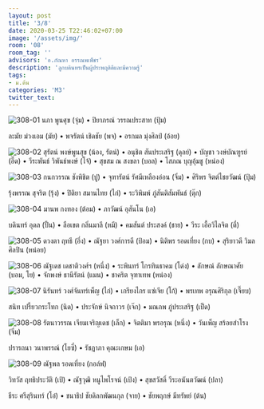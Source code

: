 ```yaml
---
layout: post
title: '3/8'
date: 2020-03-25 T22:46:02+07:00
image: '/assets/img/'
room: '08'
room_tag: ''
advisors: 'อ.กัณหา อรรณพเพ็ชร'
description: 'ลูกบดินทรเป็นผู้ประพฤติดีและมีความรู้'
tags:
- ม.ต้น
categories: 'M3'
twitter_text:
---
```

![308-01](https://res.cloudinary.com/dbruw74ms/image/upload/r_8,c_fit,w_760/v1585151070/308-01_ejfvvt.png)
นภา พูนศุข (จุ๋ม) • ปิยาภรณ์ วรรณประสาท (ปุ้ม)

ละมัย ม่วงเอม (มัย) • พจรัตน์ เชิดชัย (พจ) • อรกมล มุ่งศิลป์ (อ้อย)

![308-02](https://res.cloudinary.com/dbruw74ms/image/upload/r_8,c_fit,w_760/v1585151071/308-02_btvdxe.png)
สุรัตน์ พงษ์พูนสุข (น้อง, รัตน์) • อนุชิต สันประเสริฐ (ดุลย์) • บัญชา วงษ์บัณฑูรย์ (อี๊ด) • วีระพันธ์ วิพันธ์พงษ์ (โจ้) • สุขสม ณ สงขลา (บอล) • โสภณ บุญอุ้มชู (หน่อง)

![308-03](https://res.cloudinary.com/dbruw74ms/image/upload/r_8,c_fit,w_760/v1585151072/308-03_h7xosa.png)
กนกวรรณ ชังพิชิต (ปู) • จุฑารัตน์ รัศมีเหลืองอ่อน (จิ๋ม) • ศิริพร จิตต์ไชยวัฒน์ (ปุ้ม)

รุ้งพรรณ สุจริต (รุ้ง) • ปิติยา สมานไทย (ไก่) • ระวิพิมพ์ ภู่สันติสัมพันธ์ (ตุ๊ก)

![308-04](https://res.cloudinary.com/dbruw74ms/image/upload/r_8,c_fit,w_760/v1585151072/308-04_vm4ny0.png)
มานพ กงทอง (ต้อม) • ภาวัฒน์ อุสันโน (เอ)

บดินทร์ อุดล (ปั้น) • ลือเขต กลิ่นมาลี (หมี) • คมสันต์ ประสงค์ (ชาย) • วีระ เอื้อวิไลจิต (ตี๋)

![308-05](https://res.cloudinary.com/dbruw74ms/image/upload/r_8,c_fit,w_760/v1585151070/308-05_shyr09.png)
ดวงตา ฤทธี (อึ่ง) • ณัฐยา วงศ์การดี (ป้อม) • นิติพร รอดเที่ยง (กบ) • สุริยาวดี วิมลศิลปิน (หน่อย)

![308-06](https://res.cloudinary.com/dbruw74ms/image/upload/r_8,c_fit,w_760/v1585151069/308-06_juet1o.png)
ณัฐเดช เดชาติวงศ์ฯ (หนึ่ง) • ระพินทร์ โกรทินธาคม (โด่ง) • ลักษณ์ ลักษณาศัย (บอม, โย) • จักพงษ์ ธานีรัตน์ (แมน) • ชาคริต จุฑาเทพ (หน่อง)

![308-07](https://res.cloudinary.com/dbruw74ms/image/upload/r_8,c_fit,w_760/v1585151070/308-07_v98u9r.png)
นิรันทร์ วงศ์จันทร์เพ็ญ (ไก่) • เกรียงไกร แซ่เจีย (โก้) • พรเทพ อรุณศิริกุล (เจี๊ยบ)

สนิท เปรี้ยวกระโทก (นิด) • ประจักษ์ นิจถาวร (เจ๊ก) • มณภพ ภู่ประเสริฐ (เป็ด)

![308-08](https://res.cloudinary.com/dbruw74ms/image/upload/r_8,c_fit,w_760/v1585151073/308-08_cioew5.png)
รัตนาวรรณ เจียมเจริญเดช (เล็ก) • จิตติมา พรอรุณ (หนึ่ง) • วันเพ็ญ สร้อยสำโรง (จิ๋ม)

ปรารถนา วนาพรรณ์ (โยซี่) • รัชฎาภา คุณะเกษม (เอ)

![308-09](https://res.cloudinary.com/dbruw74ms/image/upload/r_8,c_fit,w_760/v1585151074/308-09_htvifz.png)
ณัฐพล รอดเที่ยง (กอล์ฟ)

วิทวัส ฤทธิประวัติ (เป้) • ณัฐวุฒิ หนูไพโรจน์ (เป้ง) • สุขสวัสดิ์ วีระอนันตวัฒน์ (ปลา)

ธีระ ศรีสุรินทร์ (โอ๋) • ชนาธิป ชัยดิลกพัฒนกุล (จาย) • ชัยพฤกษ์ มีทรัพย์ (ต้น)

